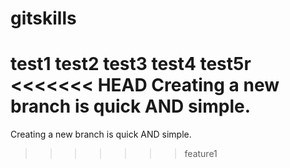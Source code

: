 # gitskills
test1
test2
test3
test4
test5r
<<<<<<< HEAD
Creating a new branch is quick AND simple.
=======
Creating a new branch is quick AND simple.
>>>>>>> feature1

